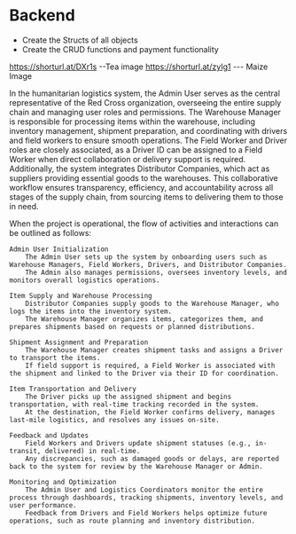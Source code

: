 # Backend 
- Create the Structs of all objects 
- Create the CRUD functions and payment functionality 


https://shorturl.at/DXr1s --Tea image
https://shorturl.at/zyIg1 --- Maize Image

In the humanitarian logistics system, the Admin User serves as the central representative of the Red Cross organization, overseeing the entire supply chain and managing user roles and permissions. The Warehouse Manager is responsible for processing items within the warehouse, including inventory management, shipment preparation, and coordinating with drivers and field workers to ensure smooth operations. The Field Worker and Driver roles are closely associated, as a Driver ID can be assigned to a Field Worker when direct collaboration or delivery support is required. Additionally, the system integrates Distributor Companies, which act as suppliers providing essential goods to the warehouses. This collaborative workflow ensures transparency, efficiency, and accountability across all stages of the supply chain, from sourcing items to delivering them to those in need.

When the project is operational, the flow of activities and interactions can be outlined as follows:

    Admin User Initialization
        The Admin User sets up the system by onboarding users such as Warehouse Managers, Field Workers, Drivers, and Distributor Companies.
        The Admin also manages permissions, oversees inventory levels, and monitors overall logistics operations.

    Item Supply and Warehouse Processing
        Distributor Companies supply goods to the Warehouse Manager, who logs the items into the inventory system.
        The Warehouse Manager organizes items, categorizes them, and prepares shipments based on requests or planned distributions.

    Shipment Assignment and Preparation
        The Warehouse Manager creates shipment tasks and assigns a Driver to transport the items.
        If field support is required, a Field Worker is associated with the shipment and linked to the Driver via their ID for coordination.

    Item Transportation and Delivery
        The Driver picks up the assigned shipment and begins transportation, with real-time tracking recorded in the system.
        At the destination, the Field Worker confirms delivery, manages last-mile logistics, and resolves any issues on-site.

    Feedback and Updates
        Field Workers and Drivers update shipment statuses (e.g., in-transit, delivered) in real-time.
        Any discrepancies, such as damaged goods or delays, are reported back to the system for review by the Warehouse Manager or Admin.

    Monitoring and Optimization
        The Admin User and Logistics Coordinators monitor the entire process through dashboards, tracking shipments, inventory levels, and user performance.
        Feedback from Drivers and Field Workers helps optimize future operations, such as route planning and inventory distribution.